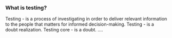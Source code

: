 ### What is testing?

Testing - is a process of investigating in order to deliver relevant information to the people that matters for informed decision-making.
Testing - is a doubt realization.
Testing core - is a doubt. 
....
